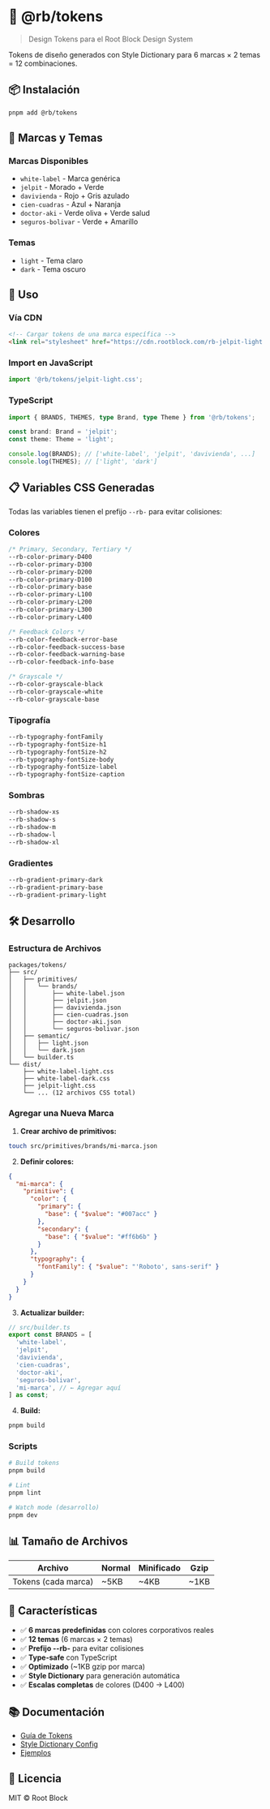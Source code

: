 # 🎨 @rb/tokens

> Design Tokens para el Root Block Design System

Tokens de diseño generados con Style Dictionary para 6 marcas × 2 temas = 12 combinaciones.

## 📦 Instalación

```bash
pnpm add @rb/tokens
```

## 🎨 Marcas y Temas

### Marcas Disponibles
- `white-label` - Marca genérica
- `jelpit` - Morado + Verde
- `davivienda` - Rojo + Gris azulado
- `cien-cuadras` - Azul + Naranja
- `doctor-aki` - Verde oliva + Verde salud
- `seguros-bolivar` - Verde + Amarillo

### Temas
- `light` - Tema claro
- `dark` - Tema oscuro

## 🚀 Uso

### Vía CDN

```html
<!-- Cargar tokens de una marca específica -->
<link rel="stylesheet" href="https://cdn.rootblock.com/rb-jelpit-light.min.css">
```

### Import en JavaScript

```javascript
import '@rb/tokens/jelpit-light.css';
```

### TypeScript

```typescript
import { BRANDS, THEMES, type Brand, type Theme } from '@rb/tokens';

const brand: Brand = 'jelpit';
const theme: Theme = 'light';

console.log(BRANDS); // ['white-label', 'jelpit', 'davivienda', ...]
console.log(THEMES); // ['light', 'dark']
```

## 📋 Variables CSS Generadas

Todas las variables tienen el prefijo `--rb-` para evitar colisiones:

### Colores

```css
/* Primary, Secondary, Tertiary */
--rb-color-primary-D400
--rb-color-primary-D300
--rb-color-primary-D200
--rb-color-primary-D100
--rb-color-primary-base
--rb-color-primary-L100
--rb-color-primary-L200
--rb-color-primary-L300
--rb-color-primary-L400

/* Feedback Colors */
--rb-color-feedback-error-base
--rb-color-feedback-success-base
--rb-color-feedback-warning-base
--rb-color-feedback-info-base

/* Grayscale */
--rb-color-grayscale-black
--rb-color-grayscale-white
--rb-color-grayscale-base
```

### Tipografía

```css
--rb-typography-fontFamily
--rb-typography-fontSize-h1
--rb-typography-fontSize-h2
--rb-typography-fontSize-body
--rb-typography-fontSize-label
--rb-typography-fontSize-caption
```

### Sombras

```css
--rb-shadow-xs
--rb-shadow-s
--rb-shadow-m
--rb-shadow-l
--rb-shadow-xl
```

### Gradientes

```css
--rb-gradient-primary-dark
--rb-gradient-primary-base
--rb-gradient-primary-light
```

## 🛠️ Desarrollo

### Estructura de Archivos

```
packages/tokens/
├── src/
│   ├── primitives/
│   │   └── brands/
│   │       ├── white-label.json
│   │       ├── jelpit.json
│   │       ├── davivienda.json
│   │       ├── cien-cuadras.json
│   │       ├── doctor-aki.json
│   │       └── seguros-bolivar.json
│   ├── semantic/
│   │   ├── light.json
│   │   └── dark.json
│   └── builder.ts
└── dist/
    ├── white-label-light.css
    ├── white-label-dark.css
    ├── jelpit-light.css
    └── ... (12 archivos CSS total)
```

### Agregar una Nueva Marca

1. **Crear archivo de primitivos:**

```bash
touch src/primitives/brands/mi-marca.json
```

2. **Definir colores:**

```json
{
  "mi-marca": {
    "primitive": {
      "color": {
        "primary": {
          "base": { "$value": "#007acc" }
        },
        "secondary": {
          "base": { "$value": "#ff6b6b" }
        }
      },
      "typography": {
        "fontFamily": { "$value": "'Roboto', sans-serif" }
      }
    }
  }
}
```

3. **Actualizar builder:**

```typescript
// src/builder.ts
export const BRANDS = [
  'white-label',
  'jelpit',
  'davivienda',
  'cien-cuadras',
  'doctor-aki',
  'seguros-bolivar',
  'mi-marca', // ← Agregar aquí
] as const;
```

4. **Build:**

```bash
pnpm build
```

### Scripts

```bash
# Build tokens
pnpm build

# Lint
pnpm lint

# Watch mode (desarrollo)
pnpm dev
```

## 📊 Tamaño de Archivos

| Archivo | Normal | Minificado | Gzip |
|---------|--------|------------|------|
| Tokens (cada marca) | ~5KB | ~4KB | ~1KB |

## 🎯 Características

- ✅ **6 marcas predefinidas** con colores corporativos reales
- ✅ **12 temas** (6 marcas × 2 temas)
- ✅ **Prefijo --rb-** para evitar colisiones
- ✅ **Type-safe** con TypeScript
- ✅ **Optimizado** (~1KB gzip por marca)
- ✅ **Style Dictionary** para generación automática
- ✅ **Escalas completas** de colores (D400 → L400)

## 📚 Documentación

- [Guía de Tokens](../../docs/tokens.md)
- [Style Dictionary Config](./src/builder.ts)
- [Ejemplos](../../examples/)

## 📄 Licencia

MIT © Root Block
